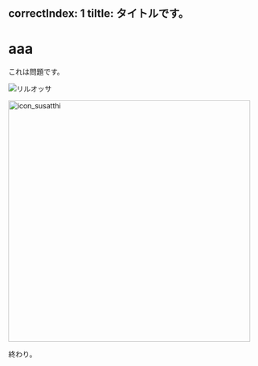 correctIndex: 1
tiltle: タイトルです。
---
# aaa

これは問題です。

![リルオッサ](https://user-images.githubusercontent.com/13707135/190532197-9562fd91-0b98-4907-b073-59c51b8b5732.jpeg)

<img width="481" alt="icon_susatthi" src="https://user-images.githubusercontent.com/13707135/190532274-33d2959a-3e4e-4cd0-accf-45e687808ae1.png">

終わり。
